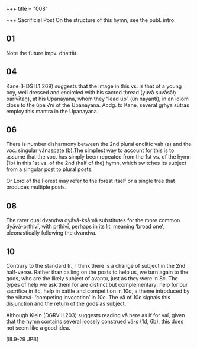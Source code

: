 +++
title = "008"

+++
Sacrificial Post On the structure of this hymn, see the publ. intro.


## 01
Note the future impv. dhattāt.


## 04
Kane (HDŚ II.1.269) suggests that the image in this vs. is that of a young boy, well dressed and encircled with his sacred thread (yúvā suvā́sāḥ párivītaḥ), at his Upanayana, whom they “lead up” (ún nayanti), in an idiom close to the úpa √nī of the Upanayana. Acdg. to Kane, several gṛhya sūtras employ this mantra in the Upanayana.


## 06
There is number disharmony between the 2nd plural enclitic vaḥ (a) and the voc. singular vánaspate (b).The simplest way to account for this is to assume that the voc. has simply been repeated from the 1st vs. of the hymn (1b) in this 1st vs. of the 2nd (half of the) hymn, which switches its subject from a singular post to plural posts.

Or Lord of the Forest may refer to the forest itself or a single tree that produces multiple posts.


## 08
The rarer dual dvandva dyā́vā-kṣā́mā substitutes for the more common dyā́vā-pṛthivī́, with pṛthivī́, perhaps in its lit. meaning ‘broad one’, pleonastically following the dvandva.


## 10
Contrary to the standard tr., I think there is a change of subject in the 2nd half-verse. Rather than calling on the posts to help us, we turn again to the gods, who are the likely subject of avantu, just as they were in 8c. The types of help we ask them for are distinct but complementary: help for our sacrifice in 8c, help in battle and competition in 10d, a theme introduced by the vihavá- ‘competing invocation’ in 10c. The vā of 10c signals this disjunction and the return of the gods as subject.

Although Klein (DGRV II.203) suggests reading vā here as if for vaí, given that the hymn contains several loosely construed vā-s (1d, 6b), this does not seem like a good idea.

[III.9-29 JPB]
